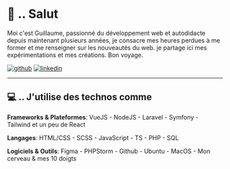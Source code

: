 <!-- Inspiré par https://github.com/ombharatiya, merci. -->

[2.1]: https://raw.githubusercontent.com/iamgpe/iamgpe/main/github.png
[3.1]: https://raw.githubusercontent.com/iamgpe/iamgpe/main/linkedin.png

[2]: https://www.github.com/iamgpe
[3]: https://www.linkedin.com/in/iamguillaumepe/

<!-- Présentation -->
# 👋 .. Salut 

Moi c'est Guillaume, passionné du développement web et autodidacte depuis maintenant plusieurs années, je consacre mes heures perdues à me former et me renseigner sur les nouveautés du web. je partage ici mes expérimentations et mes créations. Bon voyage.

[![github][2.1]][2]
[![linkedin][3.1]][3]

---

<!-- Technos utilisées -->
## 💻 .. J'utilise des technos comme

**Frameworks & Plateformes**: VueJS - NodeJS - Laravel - Symfony - Tailwind et un peu de React

**Langages**: HTML/CSS - SCSS - JavaScript - TS - PHP - SQL

**Logiciels & Outils**: Figma - PHPStorm - Github - Ubuntu - MacOS - Mon cerveau & mes 10 doigts
